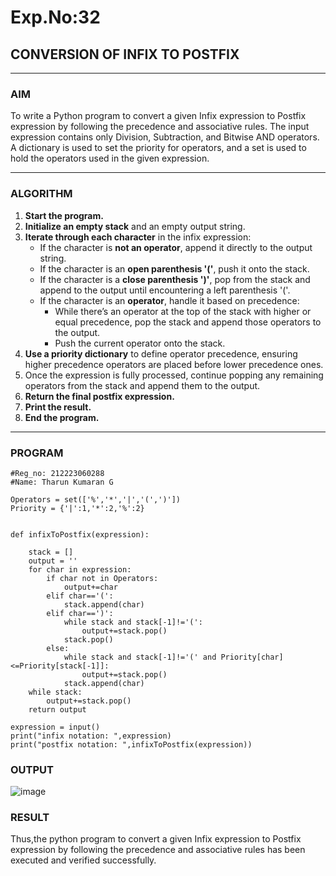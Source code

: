 # Exp.No:32  
## CONVERSION OF INFIX TO POSTFIX

---

### AIM  
To write a Python program to convert a given Infix expression to Postfix expression by following the precedence and associative rules. The input expression contains only Division, Subtraction, and Bitwise AND operators. A dictionary is used to set the priority for operators, and a set is used to hold the operators used in the given expression.

---

### ALGORITHM

1. **Start the program.**
2. **Initialize an empty stack** and an empty output string.
3. **Iterate through each character** in the infix expression:
   - If the character is **not an operator**, append it directly to the output string.
   - If the character is an **open parenthesis '('**, push it onto the stack.
   - If the character is a **close parenthesis ')'**, pop from the stack and append to the output until encountering a left parenthesis '('.
   - If the character is an **operator**, handle it based on precedence:
     - While there’s an operator at the top of the stack with higher or equal precedence, pop the stack and append those operators to the output.
     - Push the current operator onto the stack.
4. **Use a priority dictionary** to define operator precedence, ensuring higher precedence operators are placed before lower precedence ones.
5. Once the expression is fully processed, continue popping any remaining operators from the stack and append them to the output.
6. **Return the final postfix expression.**
7. **Print the result.**
8. **End the program.**

---

### PROGRAM

```
#Reg_no: 212223060288
#Name: Tharun Kumaran G

Operators = set(['%','*','|','(',')'])  
Priority = {'|':1,'*':2,'%':2} 
 
 
def infixToPostfix(expression): 

    stack = [] 
    output = ''
    for char in expression:
        if char not in Operators:
            output+=char
        elif char=='(':
            stack.append(char)
        elif char==')':
            while stack and stack[-1]!='(':
                output+=stack.pop()
            stack.pop()
        else:
            while stack and stack[-1]!='(' and Priority[char]<=Priority[stack[-1]]:
                output+=stack.pop()
            stack.append(char)
    while stack:
        output+=stack.pop()
    return output
    
expression = input()
print("infix notation: ",expression)
print("postfix notation: ",infixToPostfix(expression))
```

### OUTPUT

![image](https://github.com/user-attachments/assets/d7194314-8329-457d-9cc3-158cc1f51b3a)

### RESULT

Thus,the python program to convert a given Infix expression to Postfix expression by following the precedence and associative rules has been executed and verified successfully.
